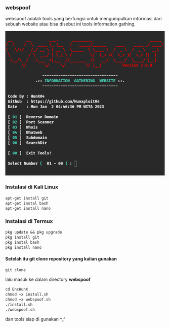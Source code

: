 ### webspoof
webspoof adalah tools yang berfungsi untuk mengumpulkan informasi dari sebuah website atau bisa disebut ini tools information gathing.

<img src="https://github.com/Hunxploit04/webspoof/blob/main/webspoof.png">


### Instalasi di Kali Linux
```
apt-get install git
apt-get instal bash
apt-get install nano 
```
### Instalasi di Termux
```
pkg update && pkg upgrade
pkg install git
pkg instal bash
pkg install nano 
```

#### Setelah itu git clone repository yang kalian gunakan
```
git clone 
```

lalu masuk ke dalam directory **webspoof**
```
cd EncHunX
chmod +x install.sh
chmod +x webspoof.sh
./install.sh
./webspoof.sh
```
dan tools siap di gunakan ^_^
